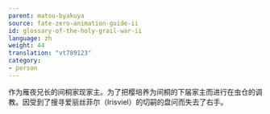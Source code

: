 ```yaml
---
parent: matou-byakuya
source: fate-zero-animation-guide-ii
id: glossary-of-the-holy-grail-war-ii
language: zh
weight: 44
translation: "vt789123"
category:
- person
---
```


作为雁夜兄长的间桐家现家主。为了把樱培养为间桐的下届家主而进行在虫仓的调教。因受到了搜寻爱丽丝菲尔（Irisviel）的切嗣的盘问而失去了右手。
